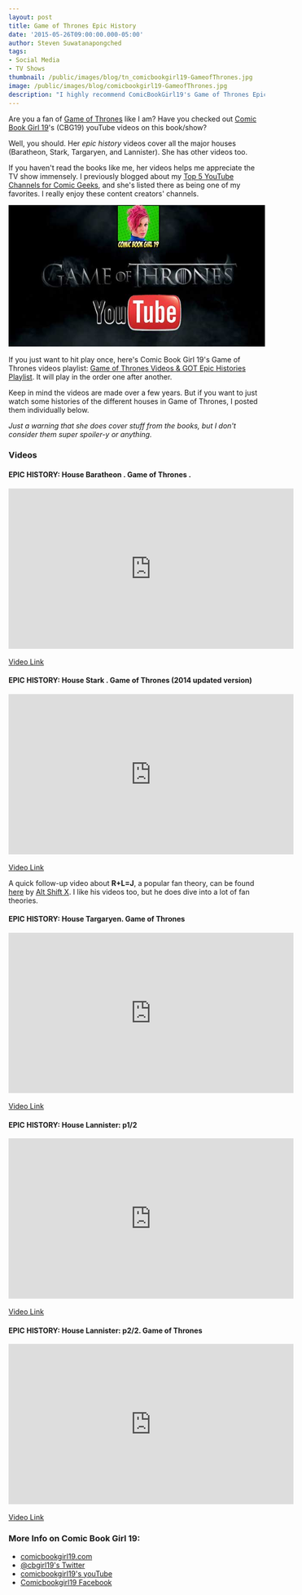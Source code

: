 ```yaml
---
layout: post
title: Game of Thrones Epic History
date: '2015-05-26T09:00:00.000-05:00'
author: Steven Suwatanapongched
tags:
- Social Media
- TV Shows
thumbnail: /public/images/blog/tn_comicbookgirl19-GameofThrones.jpg
image: /public/images/blog/comicbookgirl19-GameofThrones.jpg
description: "I highly recommend ComicBookGirl19's Game of Thrones Epic History."
---
```


Are you a fan of [Game of Thrones](http://www.imdb.com/title/tt0944947/) like I am? Have you checked out [Comic Book Girl 19](https://www.youtube.com/user/comicbookgirl19)'s (CBG19) youTube videos on this book/show?

Well, you should. Her <i>epic history</i> videos cover all the major houses (Baratheon, Stark, Targaryen, and Lannister). She has other videos too.

If you haven't read the books like me, her videos helps me appreciate the TV show immensely. I previously blogged about my [Top 5 YouTube Channels for Comic Geeks](/2015/05/top-5-youtube-channels-for-comic-geeks), and she's listed there as being one of my favorites. I really enjoy these content creators' channels.

<img   src="/public/images/blog/comicbookgirl19-GameofThrones.jpg" alt="" alt="Comic Book Girl 19's Game of Thrones Epic History" />

If you just want to hit play once, here's Comic Book Girl 19's Game of Thrones videos playlist: [Game of Thrones Videos &amp; GOT Epic Histories Playlist](https://www.youtube.com/playlist?list=PLHZDkFt4F9fNO6XB4L1mi4v-vs96zy53g). It will play in the order one after another.

Keep in mind the videos are made over a few years. But if you want to just watch some histories of the different houses in Game of Thrones, I posted them individually below.

<i>Just a warning that she does cover stuff from the books, but I don't consider them super spoiler-y or anything.</i>

### Videos

#### EPIC HISTORY: House Baratheon . Game of Thrones .

<div class="video-container"><iframe width="560" height="315" src="https://www.youtube.com/embed/AcnSNlanjL4?list=PLHZDkFt4F9fNO6XB4L1mi4v-vs96zy53g" frameborder="0" allowfullscreen></iframe></div>

[Video Link](https://www.youtube.com/watch?v=AcnSNlanjL4)

#### EPIC HISTORY: House Stark . Game of Thrones (2014 updated version)

<div class="video-container"><iframe width="560" height="315" src="https://www.youtube.com/embed/fIIzuqIRB2g?list=PLHZDkFt4F9fNO6XB4L1mi4v-vs96zy53g" frameborder="0" allowfullscreen></iframe></div>

[Video Link](https://www.youtube.com/watch?v=fIIzuqIRB2g)

A quick follow-up video about <b>R+L=J</b>, a popular fan theory, can be found [here](https://www.youtube.com/watch?v=kHqzFwodZqQ) by [Alt Shift X](https://www.youtube.com/channel/UCveZqqGewoyPiacooywP5Ig). I like his videos too, but he does dive into a lot of fan theories.

#### EPIC HISTORY: House Targaryen. Game of Thrones

<div class="video-container"><iframe width="560" height="315" src="https://www.youtube.com/embed/mnfYj-cHM5c?list=PLHZDkFt4F9fNO6XB4L1mi4v-vs96zy53g" frameborder="0" allowfullscreen></iframe></div>

[Video Link](https://www.youtube.com/watch?v=mnfYj-cHM5c)

#### EPIC HISTORY: House Lannister: p1/2

<div class="video-container"><iframe width="560" height="315" src="https://www.youtube.com/embed/v9q4Ht-W164?list=PLHZDkFt4F9fNO6XB4L1mi4v-vs96zy53g" frameborder="0" allowfullscreen></iframe></div>

[Video Link](https://www.youtube.com/watch?v=v9q4Ht-W164)

#### EPIC HISTORY: House Lannister: p2/2. Game of Thrones

<div class="video-container"><iframe width="560" height="315" src="https://www.youtube.com/embed/OLXmhA0jVOI?list=PLHZDkFt4F9fNO6XB4L1mi4v-vs96zy53g" frameborder="0" allowfullscreen></iframe></div>

[Video Link](https://www.youtube.com/watch?v=OLXmhA0jVOI)

### More Info on Comic Book Girl 19:

* [comicbookgirl19.com](http://www.comicbookgirl19.com/)
* [@cbgirl19's Twitter](https://twitter.com/cbgirl19)
* [comicbookgirl19's youTube](https://www.youtube.com/user/comicbookgirl19)
* [Comicbookgirl19 Facebook](https://www.facebook.com/Comicbookgirl19)
